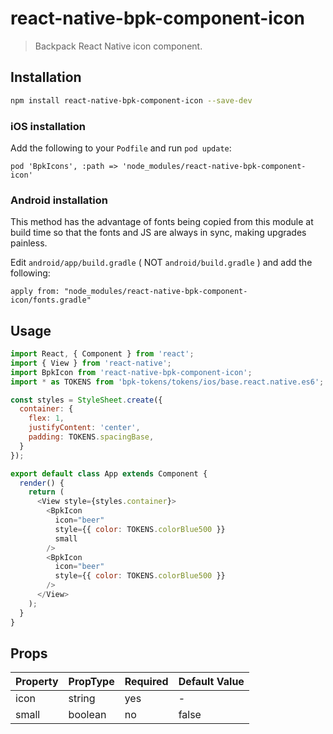 # react-native-bpk-component-icon

> Backpack React Native icon component.

## Installation

```sh
npm install react-native-bpk-component-icon --save-dev
```

### iOS installation

Add the following to your `Podfile` and run `pod update`:

```
pod 'BpkIcons', :path => 'node_modules/react-native-bpk-component-icon'
```

### Android installation

This method has the advantage of fonts being copied from this module at build time so that the fonts and JS are always in sync, making upgrades painless.

Edit `android/app/build.gradle` ( NOT `android/build.gradle` ) and add the following:

```
apply from: "node_modules/react-native-bpk-component-icon/fonts.gradle"
```

## Usage

```js
import React, { Component } from 'react';
import { View } from 'react-native';
import BpkIcon from 'react-native-bpk-component-icon';
import * as TOKENS from 'bpk-tokens/tokens/ios/base.react.native.es6';

const styles = StyleSheet.create({
  container: {
    flex: 1,
    justifyContent: 'center',
    padding: TOKENS.spacingBase,
  }
});

export default class App extends Component {
  render() {
    return (
      <View style={styles.container}>
        <BpkIcon
          icon="beer"
          style={{ color: TOKENS.colorBlue500 }}
          small
        />
        <BpkIcon
          icon="beer"
          style={{ color: TOKENS.colorBlue500 }}
        />
      </View>
    );
  }
}
```

## Props

| Property  | PropType  | Required | Default Value |
| --------- | --------- | -------- | ------------- |
| icon      | string    | yes      | -             |
| small     | boolean   | no       | false         |
